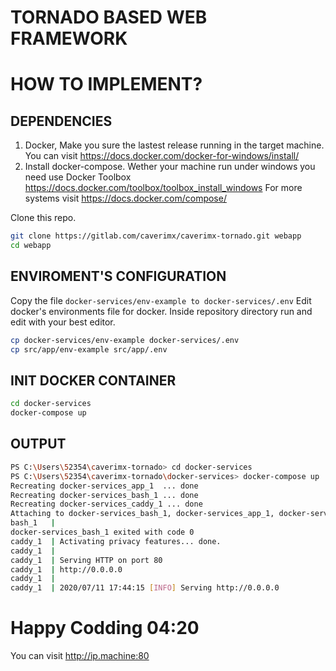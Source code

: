 # TORNADO BASED WEB FRAMEWORK

# HOW TO IMPLEMENT?


## DEPENDENCIES
1. Docker, Make you sure the lastest release running in the target machine. You can visit https://docs.docker.com/docker-for-windows/install/
2. Install docker-compose. Wether your machine run under windows you need use Docker Toolbox https://docs.docker.com/toolbox/toolbox_install_windows  For more systems visit https://docs.docker.com/compose/

Clone this repo.
```bash
git clone https://gitlab.com/caverimx/caverimx-tornado.git webapp
cd webapp
```


## ENVIROMENT'S CONFIGURATION
Copy the file 
`
docker-services/env-example to docker-services/.env
`
Edit docker's environments file for docker. Inside repository directory run and edit with your best editor.

```bash
cp docker-services/env-example docker-services/.env
cp src/app/env-example src/app/.env
```
## INIT DOCKER CONTAINER
```bash
cd docker-services
docker-compose up
```
## OUTPUT
```bash
PS C:\Users\52354\caverimx-tornado> cd docker-services
PS C:\Users\52354\caverimx-tornado\docker-services> docker-compose up
Recreating docker-services_app_1  ... done
Recreating docker-services_bash_1 ... done
Recreating docker-services_caddy_1 ... done
Attaching to docker-services_bash_1, docker-services_app_1, docker-services_caddy_1
bash_1   | 
docker-services_bash_1 exited with code 0
caddy_1  | Activating privacy features... done.
caddy_1  |
caddy_1  | Serving HTTP on port 80
caddy_1  | http://0.0.0.0
caddy_1  |
caddy_1  | 2020/07/11 17:44:15 [INFO] Serving http://0.0.0.0 
```

# Happy Codding 04:20
You can visit http://ip.machine:80